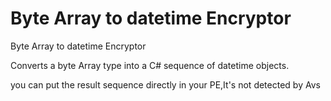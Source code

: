 # Byte Array to datetime Encryptor
 Byte Array to datetime Encryptor
 
Converts a byte Array type into a C# sequence of datetime objects.

you can put the result sequence directly in your PE,It's not detected by Avs
